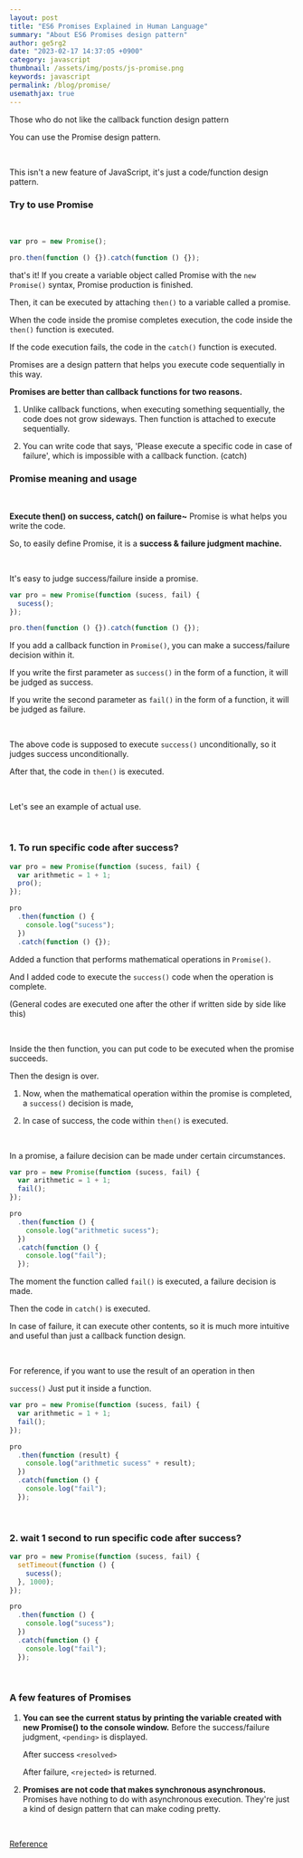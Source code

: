```yaml
---
layout: post
title: "ES6 Promises Explained in Human Language"
summary: "About ES6 Promises design pattern"
author: ge5rg2
date: "2023-02-17 14:37:05 +0900"
category: javascript
thumbnail: /assets/img/posts/js-promise.png
keywords: javascript
permalink: /blog/promise/
usemathjax: true
---
```


Those who do not like the callback function design pattern

You can use the Promise design pattern.

<br/>

This isn't a new feature of JavaScript, it's just a code/function design pattern.

### **Try to use Promise**

<br/>

```jsx
var pro = new Promise();

pro.then(function () {}).catch(function () {});
```

that's it!
If you create a variable object called Promise with the `new Promise()` syntax, Promise production is finished.

Then, it can be executed by attaching `then()` to a variable called a promise.

When the code inside the promise completes execution, the code inside the `then()` function is executed.

If the code execution fails, the code in the `catch()` function is executed.

Promises are a design pattern that helps you execute code sequentially in this way.

**Promises are better than callback functions for two reasons.**
<br/>

1. Unlike callback functions, when executing something sequentially, the code does not grow sideways. Then function is attached to execute sequentially.

2. You can write code that says, 'Please execute a specific code in case of failure', which is impossible with a callback function. (catch)

### **Promise meaning and usage**

<br/>

**Execute then() on success, catch() on failure~**
Promise is what helps you write the code.

So, to easily define Promise, it is a **success & failure judgment machine.**

<br/>

It's easy to judge success/failure inside a promise.

```jsx
var pro = new Promise(function (sucess, fail) {
  sucess();
});

pro.then(function () {}).catch(function () {});
```

If you add a callback function in `Promise()`, you can make a success/failure decision within it.

If you write the first parameter as `success()` in the form of a function, it will be judged as success.

If you write the second parameter as `fail()` in the form of a function, it will be judged as failure.

<br/>

The above code is supposed to execute `success()` unconditionally, so it judges success unconditionally.

After that, the code in `then()` is executed.

<br/>

Let's see an example of actual use.

<br/>

### 1. To run specific code after success?

```jsx
var pro = new Promise(function (sucess, fail) {
  var arithmetic = 1 + 1;
  pro();
});

pro
  .then(function () {
    console.log("sucess");
  })
  .catch(function () {});
```

Added a function that performs mathematical operations in `Promise()`.

And I added code to execute the `success()` code when the operation is complete.

(General codes are executed one after the other if written side by side like this)

<br/>

Inside the then function, you can put code to be executed when the promise succeeds.

Then the design is over.

1. Now, when the mathematical operation within the promise is completed, a `success()` decision is made,

2. In case of success, the code within `then()` is executed.

<br/>

In a promise, a failure decision can be made under certain circumstances.

```jsx
var pro = new Promise(function (sucess, fail) {
  var arithmetic = 1 + 1;
  fail();
});

pro
  .then(function () {
    console.log("arithmetic sucess");
  })
  .catch(function () {
    console.log("fail");
  });
```

The moment the function called `fail()` is executed, a failure decision is made.

Then the code in `catch()` is executed.

In case of failure, it can execute other contents, so it is much more intuitive and useful than just a callback function design.

<br/>

For reference, if you want to use the result of an operation in then

`success()` Just put it inside a function.

```jsx
var pro = new Promise(function (sucess, fail) {
  var arithmetic = 1 + 1;
  fail();
});

pro
  .then(function (result) {
    console.log("arithmetic sucess" + result);
  })
  .catch(function () {
    console.log("fail");
  });
```

<br/>

### 2. wait 1 second to run specific code after success?

```jsx
var pro = new Promise(function (sucess, fail) {
  setTimeout(function () {
    sucess();
  }, 1000);
});

pro
  .then(function () {
    console.log("sucess");
  })
  .catch(function () {
    console.log("fail");
  });
```

<br/>

### **A few features of Promises**

1. **You can see the current status by printing the variable created with new Promise() to the console window.**
   Before the success/failure judgment, `<pending>` is displayed.

   After success `<resolved>`

   After failure, `<rejected>` is returned.

2. **Promises are not code that makes synchronous asynchronous.**
   Promises have nothing to do with asynchronous execution. They're just a kind of design pattern that can make coding pretty.

<br/>

[Reference](https://codingapple.com/)
